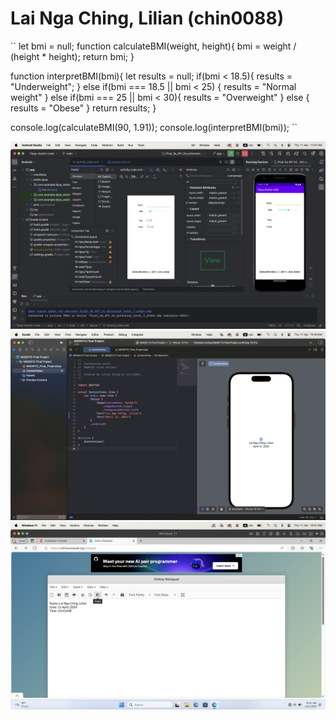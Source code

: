 # Lai Nga Ching, Lilian (chin0088)

``
let bmi = null;
function calculateBMI(weight, height){
    bmi = weight / (height * height);
    return bmi;
}

function interpretBMI(bmi){
    let results = null;
    if(bmi < 18.5){
        results = "Underweight";
    } else if(bmi === 18.5 || bmi < 25) {
        results = "Normal weight"
    } else if(bmi === 25 || bmi < 30){
        results = "Overweight"
    } else {
        results = "Obese"
    }
    return results;
}

console.log(calculateBMI(90, 1.91));
console.log(interpretBMI(bmi));
``

![Topic 3](T3.jpg)
![Topic 4](T4.jpg)
![Topic 5](T5.jpg)